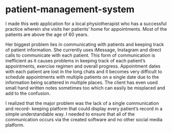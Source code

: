 # patient-management-system

I made this web application for a local physiotherapist who has a successful practice wherein she visits her patients’ home for appointments. Most of the patients are above the age of 60 years.

Her biggest problem lies in communicating with patients and keeping track of patient information. She currently uses iMessage, Instagram and direct calls to communicate with each patient. This form of communication is inefficient as it causes problems in keeping track of each patient’s appointments, exercise regimen and overall progress. Appointment dates with each patient are lost in the long chats and it becomes very difficult to schedule appointments with multiple patients on a single date due to the information being scattered in multiple places. The client has even used small hand written notes sometimes too which can easily be misplaced and add to the confusion.

I realized that the major problem was the lack of a single communication and record- keeping platform that could display every patient’s record in a simple understandable way. I needed to ensure that all of the communication occurs via the created software and no other social media platform.
